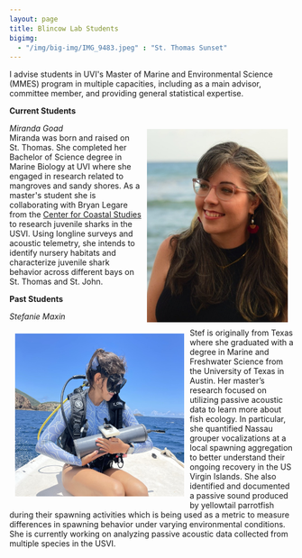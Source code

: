 ```yaml
---
layout: page
title: Blincow Lab Students
bigimg:
  - "/img/big-img/IMG_9483.jpeg" : "St. Thomas Sunset"
---
```


I advise students in UVI's Master of Marine and Environmental Science (MMES) program in multiple capacities, including as a main advisor, committee member, and providing general statistical expertise.   

**Current Students**  
  
<img style="padding: 10px" align = "right" width = "250" src="/img/big-img/Goad.jpg">  

*Miranda Goad*  
Miranda was born and raised on St. Thomas. She completed her Bachelor of Science degree in Marine Biology at UVI where she engaged in research related to mangroves and sandy shores. As a master's student she is collaborating with Bryan Legare from the [Center for Coastal Studies](https://coastalstudies.org/) to research juvenile sharks in the USVI. Using longline surveys and acoustic telemetry, she intends to identify nursery habitats and characterize juvenile shark behavior across different bays on St. Thomas and St. John.

**Past Students**  
  
<img style="padding: 10px" align = "left" width = "300" src="/img/big-img/stef.jpeg"> 

*Stefanie Maxin*  
Stef is originally from Texas where she graduated with a degree in Marine and Freshwater Science from the University of Texas in Austin. Her master’s research focused on utilizing passive acoustic data to learn more about fish ecology. In particular, she quantified Nassau grouper vocalizations at a local spawning aggregation to better understand their ongoing recovery in the US Virgin Islands. She also identified and documented a passive sound produced by yellowtail parrotfish during their spawning activities which is being used as a metric to measure differences in spawning behavior under varying environmental conditions. She is currently working on analyzing passive acoustic data collected from multiple species in the USVI.  

<br clear="left"/>
        
      
